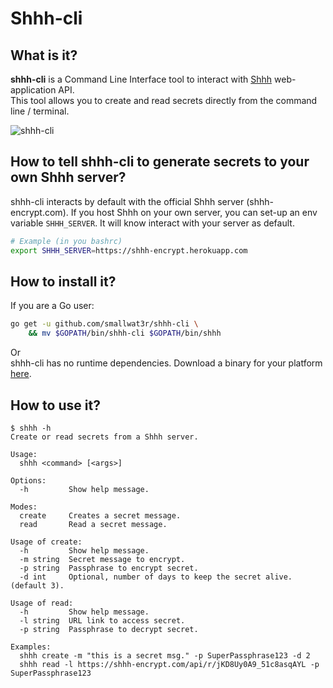 # Shhh-cli  

## What is it?  

**shhh-cli** is a Command Line Interface tool to interact with 
[Shhh](https://github.com/smallwat3r) web-application API.  
This tool allows you to create and read secrets directly from the 
command line / terminal.  

![shhh-cli](https://i.imgur.com/rym9zbi.gif)  

## How to tell shhh-cli to generate secrets to your own Shhh server?  

shhh-cli interacts by default with the official Shhh server 
(shhh-encrypt.com). If you host Shhh on your own server, you can 
set-up an env variable `SHHH_SERVER`. It will know interact with 
your server as default.  

```sh
# Example (in you bashrc)
export SHHH_SERVER=https://shhh-encrypt.herokuapp.com
```

## How to install it?  

If you are a Go user:
```sh
go get -u github.com/smallwat3r/shhh-cli \
    && mv $GOPATH/bin/shhh-cli $GOPATH/bin/shhh
```

Or   
shhh-cli has no runtime dependencies. Download a binary for 
your platform [here](https://github.com/smallwat3r/shhh-cli/releases).

## How to use it?  

```console
$ shhh -h
Create or read secrets from a Shhh server.

Usage:
  shhh <command> [<args>]

Options:
  -h         Show help message.

Modes:
  create     Creates a secret message.
  read       Read a secret message.

Usage of create:
  -h         Show help message.
  -m string  Secret message to encrypt.
  -p string  Passphrase to encrypt secret.
  -d int     Optional, number of days to keep the secret alive. (default 3).

Usage of read:
  -h         Show help message.
  -l string  URL link to access secret.
  -p string  Passphrase to decrypt secret.

Examples:
  shhh create -m "this is a secret msg." -p SuperPassphrase123 -d 2
  shhh read -l https://shhh-encrypt.com/api/r/jKD8Uy0A9_51c8asqAYL -p SuperPassphrase123
```
